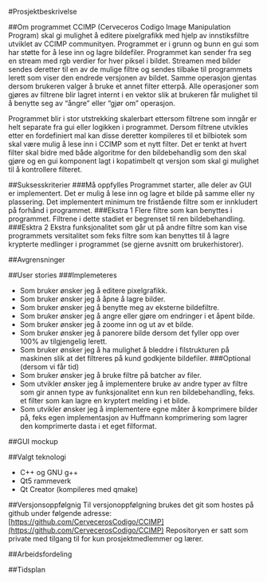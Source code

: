 #Prosjektbeskrivelse

##Om programmet 
CCIMP (Cerveceros Codigo Image Manipulation Program) skal gi mulighet å editere pixelgrafikk med hjelp av innstiksfiltre utviklet av CCIMP communityen. Programmet er i grunn og bunn en gui som har støtte for å lese inn og lagre bildefiler. Programmet kan sender fra seg en stream med rgb verdier for hver piksel i bildet. Streamen med bilder sendes deretter til en av de mulige filtre og sendes tilbake til programmets lerett som viser den endrede versjonen av bildet. Samme operasjon gjentas dersom brukeren valger å bruke et annet filter etterpå. Alle operasjoner som gjøres av filtrene blir lagret internt i en vektor slik at brukeren får mulighet til å benytte seg av “ångre” eller “gjør om” operasjon. 

Programmet blir i stor utstrekking skalerbart ettersom filtrene som inngår er helt separate fra gui eller logikken i programmet. Dersom filtrene utvikles etter en fordefiniert mal kan disse deretter kompileres til et bilbiotek som skal være mulig å lese inn i CCIMP som et nytt filter. Det er tenkt at hvert filter skal bidre med både algoritme for den bildebehandlig som den skal gjøre og en gui komponent lagt i kopatimbelt qt versjon som skal gi mulighet til å kontrollere filteret. 

##Suksesskriterier
###Må oppfylles
Programmet starter, alle deler av GUI er implementert. Det er mulig å lese inn og lagre et bilde på samme eller ny plassering. Det implementert minimum tre fristående filtre som er innkludert på forhånd i programmet. 
###Ekstra 1
Flere filtre som kan benyttes i programmet. Filtrene i dette stadiet er begrenset til ren bildebehandling.
###Esktra 2
Ekstra funksjonalitet som går ut på andre filtre som kan vise programmets versitalitet som feks filtre som kan benyttes til å lagre krypterte medlinger i programmet (se gjerne avsnitt om brukerhistorer).

##Avgrensninger


##User stories
###Implemeteres
* Som bruker ønsker jeg å editere pixelgrafikk. 
* Som bruker ønsker jeg å åpne å lagre bilder.
* Som bruker ønsker jeg å benytte meg av eksterne bildefiltre.
* Som bruker ønsker jeg å angre eller gjøre om endringer i et åpent bilde.
* Som bruker ønsker jeg å zoome inn og ut av et bilde.
* Som bruker ønsker jeg å panorere bilde dersom det fyller opp over 100% av tilgjengelig lerett.
* Som bruker ønsker jeg å ha mulighet å bleddre i filstrukturen på maskinen slik at det filtreres på kund godkjente bildefiler.
###Optional (dersom vi får tid)
* Som bruker ønsker jeg å bruke filtre på batcher av filer.
* Som utvikler ønsker jeg å implementere bruke av andre typer av filtre som gir annen type av funksjonalitet enn kun ren bildebehandling, feks. et filter som kan lagre en kryptert melding i et bilde. 
* Som utvikler ønsker jeg å implementere egne måter å komprimere bilder på, feks egen implementasjon av Huffmann komprimering som lagrer den komprimerte dasta i et eget filformat.

##GUI mockup

##Valgt teknologi
* C++ og GNU g++
* Qt5 rammeverk
* Qt Creator (kompileres med qmake)

##Versjonsoppfølgnig
Til versjonoppfølgning brukes det git som hostes på github under følgende adresse: [https://github.com/CervecerosCodigo/CCIMP](https://github.com/CervecerosCodigo/CCIMP)
Repositoryen er satt som private med tilgang til for kun prosjektmedlemmer og lærer. 

##Arbeidsfordeling


##Tidsplan
